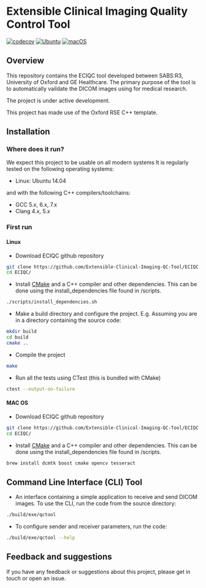 # Extensible Clinical Imaging Quality Control Tool

[![codecov](https://codecov.io/gh/Extensible-Clinical-Imaging-QC-Tool/ECIQC/branch/main/graph/badge.svg?token=KUDHVB07FW)](https://codecov.io/gh/Extensible-Clinical-Imaging-QC-Tool/ECIQC)
[![Ubuntu](https://github.com/Extensible-Clinical-Imaging-QC-Tool/ECIQC/actions/workflows/Unittests_Ubuntu.yml/badge.svg)](https://github.com/Extensible-Clinical-Imaging-QC-Tool/ECIQC/actions/workflows/Unittests_Ubuntu.yml)
[![macOS](https://github.com/Extensible-Clinical-Imaging-QC-Tool/ECIQC/actions/workflows/Unittests_macOS.yml/badge.svg)](https://github.com/Extensible-Clinical-Imaging-QC-Tool/ECIQC/actions/workflows/Unittests_macOS.yml)

## Overview

This repository contains the ECIQC tool developed between SABS:R3, University of Oxford and GE Healthcare. The primary purpose of the tool is to automatically vaildate the DICOM images using for medical research.

The project is under active development.

This project has made use of the Oxford RSE C++ template.

## Installation

### Where does it run?

We expect this project to be usable on all modern systems
It is regularly tested on the following operating systems:

- Linux: Ubuntu 14.04

and with the following C++ compilers/toolchains:

- GCC 5.x, 6.x, 7.x
- Clang 4.x, 5.x

### First run

#### Linux

- Download ECIQC github repository

```bash
git clone https://github.com/Extensible-Clinical-Imaging-QC-Tool/ECIQC.git
cd ECIQC/
```

- Install [CMake](https://cmake.org/download/) and a C++ compiler and other dependencies.
  This can be done using the install_dependencies file found in /scripts.

```bash
./scripts/install_dependencies.sh
```

- Make a build directory and configure the project. E.g. Assuming you are in a
  directory containing the source code:

```bash
mkdir build
cd build
cmake ..
```

- Compile the project

```bash
make
```

- Run all the tests using CTest (this is bundled with CMake)

```bash
ctest --output-on-failure
```

#### MAC OS 

- Download ECIQC github repository

```bash
git clone https://github.com/Extensible-Clinical-Imaging-QC-Tool/ECIQC.git
cd ECIQC/
```

- Install [CMake](https://cmake.org/download/) and a C++ compiler and other dependencies.
  This can be done using the install_dependencies file found in /scripts.

```bash
brew install dcmtk boost cmake opencv tesseract
```

## Command Line Interface (CLI) Tool 
- An interface containing a simple application to receive and send DICOM images. To use the CLI, run the code from the source directory:

```bash
./build/exe/qctool
```
- To configure sender and receiver parameters, run the code:

```bash
./build/exe/qctool --help
```

## Feedback and suggestions

If you have any feedback or suggestions about this project, please get in touch or open an issue.
